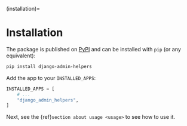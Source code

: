 (installation)=

# Installation

The package is published on [PyPI](https://pypi.org/project/django-admin-helpers/) and can be installed with `pip` (or any equivalent):

```bash
pip install django-admin-helpers
```

Add the app to your `INSTALLED_APPS`:

```python
INSTALLED_APPS = [
    # ...
    "django_admin_helpers",
]
```

Next, see the {ref}`section about usage <usage>` to see how to use it.
